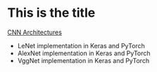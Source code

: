 # This is the title

[CNN Architectures](CNN_Architectures.ipynb)
* LeNet implementation in Keras and PyTorch
* AlexNet implementation in Keras and PyTorch
* VggNet implementation in Keras and PyTorch 
